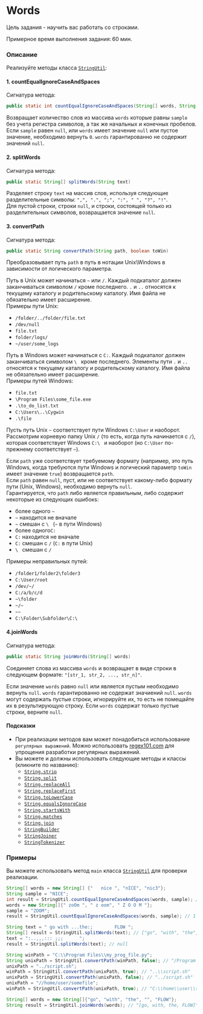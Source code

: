 # Words

Цель задания - научить вас работать со строками. 

Примерное время выполнения задания: 60 мин.

### Описание

Реализуйте методы класса [`StringUtil`](src/main/java/com/epam/rd/autotasks/words/StringUtil.java):

#### 1. countEqualIgnoreCaseAndSpaces
Сигнатура метода:
```java
public static int countEqualIgnoreCaseAndSpaces(String[] words, String sample)
```
Возвращает количество слов из массива `words` которые равны `sample` без учета регистра символов, а так же начальных и конечных пробелов.\
Если `sample` равен `null`, или `words` имеет значение `null` или пустое значение, необходимо вернуть `0`. `words` гарантированно не содержит значений `null`.

#### 2. splitWords
Сигнатура метода:
```java
public static String[] splitWords(String text)
```
Разделяет строку `text` на массив слов, используя следующие разделительные символы: `",", ".", ";", ":", " ", "?", "!"`.\
Для пустой строки, строки `null`, и строки, состоящей только из разделительных символов, возвращается значение `null`.

#### 3. convertPath
Сигнатура метода:
```java
public static String convertPath(String path, boolean toWin)
```
Преобразовывает путь `path` в путь в нотации Unix\Windows в зависимости от логического параметра.

Путь в Unix может начинаться `~` или `/`. Каждый подкаталог должен заканчиваться символом `/` кроме последнего.
`.` и `..` относятся к текущему каталогу и родительскому каталогy.
Имя файла не обязательно имеет расширение.\
Примеры пути Unix:
- `/folder/../folder/file.txt`
- `/dev/null`
- `file.txt`
- `folder/logs/`
- `~/user/some_logs`

Путь в Windows может начинаться с `C:`. Каждый подкаталог должен заканчиваться символом `\ ` кроме последнего.
Элементы пути `.` и `..` относятся к текущему каталогу и родительскому каталогу.
Имя файла не обязательно имеет расширение.\
Примеры путей Windows:
- `file.txt`
- `\Program Files\some_file.exe`
- `.\to_do_list.txt`
- `C:\Users\..\Cygwin`
- `.\file`

Пусть путь Unix  `~` соответствует пути Windows `C:\User` и наоборот.\
Рассмотрим корневую папку Unix `/` (то есть, когда путь начинается с `/`), которая соответствует Windows `C:\ ` и наоборот 
(но `C:\User` по-прежнему соответствует  `~`).

Если `path` уже соответствует требуемому формату (например, это путь Windows, когда требуются пути Windows и логический параметр `toWin` имеет значение `true`) возвращается `path`.\
Если `path` равен `null`, пуст, или не соответствует какому-либо формату пути (Unix, Windows), необходимо вернуть `null`.\
Гарантируется, что `path` либо является правильным, либо содержит некоторые из следующих ошибокs:
- более одного `~`
- `~` находится не вначале
- `~` смешан с `\ ` (`~` в пути Windows)
- более одного`C:`
- `C:` находится не вначале
- `C:` смешан с `/` (`C:` в пути Unix)
- `\ ` смешан с `/`

Примеры неправильных путей:
- `/folder1/folder2\folder3`
- `C:\User/root`
- `/dev/~/`
- `C:/a/b/c/d`
- `~\folder`
- `~/~`
- `~~`
- `C:\Folder\Subfolder\C:\ `

#### 4.joinWords
Сигнатура метода:
```java
public static String joinWords(String[] words)
```
Соединяет слова из массива `words` и возвращает в виде строки в следующем формате: `"[str_1, str_2, ..., str_n]"`.

Если значение `words` равно `null` или является пустым необходимо вернуть `null`. `words` гарантированно не содержат значиений `null`. `words` могут содержать пустые строки, игнорируйте их, то есть не помещайте их в результирующую строку. Если `words` содержат только пустые строки, верните `null`.

#### Подсказки
- При реализации методов вам может понадобиться использование `регулярных выражений`. Можно использовать [regex101.com](https://regex101.com/) для упрощения разработки регулярных выражений.
- Вы можете и должны использовать следующие методы и классы (кликните по названию):
    - [`String.strip`](https://docs.oracle.com/en/java/javase/11/docs/api/java.base/java/lang/String.html#strip())
    - [`String.split`](https://docs.oracle.com/en/java/javase/11/docs/api/java.base/java/lang/String.html#split(java.lang.String))
    - [`String.replaceAll`](https://docs.oracle.com/en/java/javase/11/docs/api/java.base/java/lang/String.html#replaceAll(java.lang.String,java.lang.String))
    - [`String.replaceFirst`](https://docs.oracle.com/en/java/javase/11/docs/api/java.base/java/lang/String.html#replaceFirst(java.lang.String,java.lang.String))
    - [`String.toLowerCase`](https://docs.oracle.com/en/java/javase/11/docs/api/java.base/java/lang/String.html#toLowerCase())
    - [`String.equalsIgnoreCase`](https://docs.oracle.com/en/java/javase/11/docs/api/java.base/java/lang/String.html#equalsIgnoreCase(java.lang.String))
    - [`String.startsWith`](https://docs.oracle.com/en/java/javase/11/docs/api/java.base/java/lang/String.html#startsWith(java.lang.String))
    - [`String.matches`](https://docs.oracle.com/en/java/javase/11/docs/api/java.base/java/lang/String.html#matches(java.lang.String))
    - [`String.join`](https://docs.oracle.com/en/java/javase/11/docs/api/java.base/java/lang/String.html#join(java.lang.CharSequence,java.lang.CharSequence...))
    - [`StringBuilder`](https://docs.oracle.com/en/java/javase/11/docs/api/java.base/java/lang/StringBuilder.html)
    - [`StringJoiner`](https://docs.oracle.com/en/java/javase/11/docs/api/java.base/java/util/StringJoiner.html)
    - [`StringTokenizer`](https://docs.oracle.com/en/java/javase/11/docs/api/java.base/java/util/StringTokenizer.html)

### Примеры 
Вы можете использовать метод `main` класса [`StringUtil`](src/main/java/com/epam/rd/autotasks/words/StringUtil.java)
для проверки реализации.

```java
String[] words = new String[] {"   nice ", "nICE", "nic3"};
String sample = "NICE";
int result = StringUtil.countEqualIgnoreCaseAndSpaces(words, sample); // 2
words = new String[]{" zoOm ", " z oom", " Z O O M "};
sample = "ZOOM";
result = StringUtil.countEqualIgnoreCaseAndSpaces(words, sample); // 1
```

```java
String text = " go with ...the:;        FLOW ";
String[] result = StringUtil.splitWords(text); // ["go", "with", "the", "FLOW"]
text = ":..,,,::: ;;;      ";
result = StringUtil.splitWords(text); // null
```

```java
String winPath = "C:\\Program Files\\my_prog_file.py";
String unixPath = StringUtil.convertPath(winPath, false); // "/Program Files/my_prog_file.py"
unixPath = "../script.sh";
winPath = StringUtil.convertPath(unixPath, true); // "..\\script.sh"
unixPath = StringUtil.convertPath(unixPath, false); // "../script.sh"
unixPath = "//home/user/somefile";
winPath = StringUtil.convertPath(unixPath, true); // "C:\\home\\user\\somefile"
```

```java
String[] words = new String[]{"go", "with", "the", "", "FLOW"};
String result = StringUtil.joinWords(words); // "[go, with, the, FLOW]"
```

